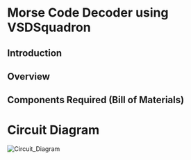 # Morse Code Decoder using VSDSquadron

## Introduction

## Overview

## Components Required (Bill of Materials)


# Circuit Diagram

![Circuit_Diagram](https://github.com/shreyash-patukale/team_ayodhya/assets/157274443/250af05c-1f67-4b9e-838e-90c6a4b44503)
